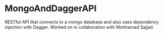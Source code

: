 # MongoAndDaggerAPI
RESTful API that connects to a mongo database and also uses dependency injection with Dagger. Worked on in collaboration with Mohhamad Sajjad.
